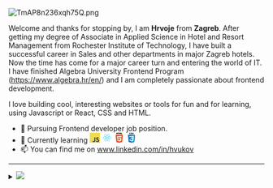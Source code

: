 ![TmAP8n236xqh75Q.png](https://i.loli.net/2020/07/13/OiwrC2KRZNPA9cJ.png)
<!-- You can edit this image in paint and host the image on https://sm.ms/ -->

Welcome and thanks for stopping by, I am **Hrvoje** from **Zagreb**.
After getting my degree of Associate in Applied Science in Hotel and Resort Management from Rochester Institute of Technology, I have built a successful career in Sales and other departments in major Zagreb hotels. Now the time has come for a major career turn and entering the world of IT. I have finished Algebra University Frontend Program (https://www.algebra.hr/en/) and I am completely passionate about frontend development.


I love building cool, interesting websites or tools for fun and for learning, using Javascript or React, CSS and HTML.
- 🔭 Pursuing Frontend developer job position.
- 🌱 Currently learning <img height="20" src="https://raw.githubusercontent.com/github/explore/80688e429a7d4ef2fca1e82350fe8e3517d3494d/topics/javascript/javascript.png"></code>
<code><img height="20" src="https://raw.githubusercontent.com/github/explore/80688e429a7d4ef2fca1e82350fe8e3517d3494d/topics/react/react.png"></code>
<code><img height="20" src="https://raw.githubusercontent.com/github/explore/80688e429a7d4ef2fca1e82350fe8e3517d3494d/topics/html/html.png"></code>
<code><img height="20" src="https://raw.githubusercontent.com/github/explore/80688e429a7d4ef2fca1e82350fe8e3517d3494d/topics/css/css.png"></code>
- 📫 You can find me on www.linkedin.com/in/hvukov

 
---
<details>
<summary>
  <a href="https://github.com/Hvukov"><img src="https://img.shields.io/badge/-Expand%20to%20know%20more-b03544?style=for-the-badge" /></a>
</summary>

                                                         More About Me
I am a very positive and open minded person. My coworkers find me reliable and pleasant to be around. My daily routine includes sports, exercise and fine meals. Running is my great passion that keeps me healthy and my mind sharp. Best ideas come to me while I am running. 
Nowadays I play chess for a bit of relaxing, and as brain gym but back in the days I used to be a captain of a chess club in croatian league. I am excellent at logic and a great problem solver.
This is my 4-step framework to solve any problem:

<ol>
    <li>Make sure to understand the problem 100% and ask the right questions to get a clear pic of the problem.
    <li>Divide and conquer. Break a big problem into smaller sub-problems.
    <li>Do as much research as I have to do.</li>
    <li>For bigger problems, write pseudo-code before writing actual code.</li>
  </ol>
I love meeting new people and learning new things, so please feel free to say hello and share a story with me. 



---
⭐️ From [Hvukov](https://github.com/Hvukov)

<!---
Hvukov/Hvukov is a ✨ special ✨ repository because its `README.md` (this file) appears on your GitHub profile.
You can click the Preview link to take a look at your changes.
--->
